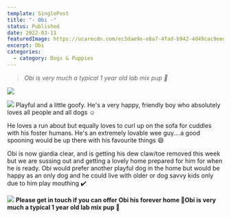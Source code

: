 ```yaml
---
template: SinglePost
title: "- Obi -"
status: Published
date: 2022-03-11
featuredImage: https://ucarecdn.com/ec3dae9e-e8a7-4fad-b942-4d49cac9eed2/-/crop/720x552/0,328/-/preview/
excerpt: Obi
categories:
  - category: Dogs & Puppies
---
```

> *Obi is very much a typical 1 year old lab mix pup 🐶*

![](https://ucarecdn.com/6c16f549-32be-4052-b247-8b50652fae95/)

![](https://ucarecdn.com/8bd7c883-a3fc-456b-b927-8ee9795a9466/)
Playful and a little goofy. He's a very happy, friendly boy who absolutely loves all people and all dogs ☺️

He loves a run about but equally loves to curl up on the sofa for cuddles with his foster humans. 
He's an extremely lovable wee guy….a good spooning would be up there with his favourite  things 😄

Obi is now giardia clear, and is getting his dew claw/toe removed this week but we are sussing out and getting a lovely home prepared for him for when he is ready. Obi would prefer another playful dog in the home but would be happy as an only dog and he could live with older or dog savvy kids only due to him play mouthing ✔️ 

![](https://ucarecdn.com/ef627a0a-a8dd-4a93-b45b-19f11788b805/)
**Please get in touch if you can offer Obi his forever home 🏡Obi is very much a typical 1 year old lab mix pup 🐶**